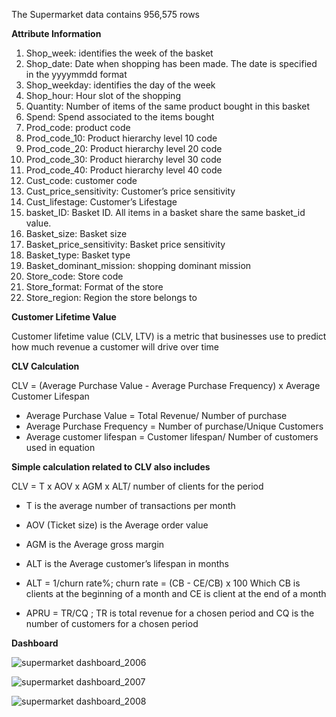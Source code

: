 The Supermarket data contains 956,575 rows 

**Attribute Information**
1. Shop_week: identifies the week of the basket 
2. Shop_date: Date when shopping has been made. The date is specified in the yyyymmdd format
3. Shop_weekday: identifies the day of the week
4. Shop_hour: Hour slot of the shopping
5. Quantity: Number of items of the same product bought in this basket
6. Spend: Spend associated to the items bought
7. Prod_code: product code
8. Prod_code_10: Product hierarchy level 10 code
9. Prod_code_20: Product hierarchy level 20 code
10. Prod_code_30: Product hierarchy level 30 code
11. Prod_code_40: Product hierarchy level 40 code
12. Cust_code: customer code
13. Cust_price_sensitivity: Customer’s price sensitivity
14. Cust_lifestage: Customer’s Lifestage
15. basket_ID: Basket ID. All items in a basket share the same basket_id value.
16. Basket_size: Basket size
17. Basket_price_sensitivity: Basket price sensitivity
18. Basket_type: Basket type
19. Basket_dominant_mission: shopping dominant mission
20. Store_code: Store code
21. Store_format: Format of the store
22. Store_region: Region the store belongs to

**Customer Lifetime Value**

Customer lifetime value (CLV, LTV) is a metric that businesses use to predict how much revenue a customer will drive over time

**CLV Calculation**

CLV = (Average Purchase Value - Average Purchase Frequency) x Average Customer Lifespan

- Average Purchase Value = Total Revenue/ Number of purchase
- Average Purchase Frequency = Number of purchase/Unique Customers
- Average customer lifespan = Customer lifespan/ Number of customers used in equation

**Simple calculation related to CLV also includes**

CLV = T x AOV x AGM x ALT/ number of clients for the period

- T is the average number of transactions per month
- AOV (Ticket size) is the Average order value
- AGM is the Average gross margin
- ALT is the Average customer’s lifespan in months 
- ALT = 1/churn rate%;
  churn rate = (CB - CE/CB) x 100
     Which CB is clients at the beginning of a month 
     and CE is client at the end of a month

- APRU = TR/CQ ; 
  TR is total revenue for a chosen period and 
  CQ is the number of customers for a chosen period

**Dashboard**

![supermarket dashboard_2006](https://user-images.githubusercontent.com/96098785/146214723-78bd8239-f2c4-4cb3-8ded-45443013c769.PNG)

![supermarket dashboard_2007](https://user-images.githubusercontent.com/96098785/146214840-c1301068-7bf0-4ad6-8ff6-6c1454c3db99.PNG)

![supermarket dashboard_2008](https://user-images.githubusercontent.com/96098785/146214844-caaf2328-d567-4cc9-a732-b41cc2ab904c.PNG)
